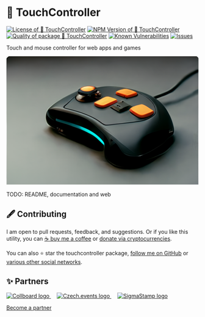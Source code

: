# 🤏 TouchController

<!--Badges-->
<!--⚠️WARNING: This section was generated by https://github.com/hejny/batch-project-editor/blob/main/src/workflows/800-badges/badges.ts so every manual change will be overwritten.-->


[![License of 🤏 TouchController](https://img.shields.io/github/license/hejny/touchcontroller.svg?style=flat)](https://github.com/hejny/touchcontroller/blob/main/LICENSE)
[![NPM Version of 🤏 TouchController](https://badge.fury.io/js/touchcontroller.svg)](https://www.npmjs.com/package/touchcontroller)
[![Quality of package 🤏 TouchController](https://packagequality.com/shield/touchcontroller.svg)](https://packagequality.com/#?package=touchcontroller)
[![Known Vulnerabilities](https://snyk.io/test/github/hejny/touchcontroller/badge.svg)](https://snyk.io/test/github/hejny/touchcontroller)
[![Issues](https://img.shields.io/github/issues/hejny/touchcontroller.svg?style=flat)](https://github.com/hejny/touchcontroller/issues)

<!--/Badges-->

Touch and mouse controller for web apps and games



<!--Wallpaper-->
<!--⚠️WARNING: This section was generated by https://github.com/hejny/batch-project-editor/blob/main/src//workflows/315-ai-generated-wallpaper/4-aiGeneratedWallpaperUseInReadme.ts so every manual change will be overwritten.-->
![Wallpaper of 🤏 TouchController](assets/ai/wallpaper/gallery/394a0000-4d15-4fc7-9573-e354e2e9a6aa-0_0.png)
<!--/Wallpaper-->

TODO: README, documentation and web



<!--Contributing-->
<!--⚠️WARNING: This section was generated by https://github.com/hejny/batch-project-editor/blob/main/src/workflows/810-contributing/contributing.ts so every manual change will be overwritten.-->

## 🖋️ Contributing

I am open to pull requests, feedback, and suggestions. Or if you like this utility, you can [☕ buy me a coffee](https://www.buymeacoffee.com/hejny) or [donate via cryptocurrencies](https://github.com/hejny/hejny/blob/main/documents/crypto.md).

You can also ⭐ star the touchcontroller package, [follow me on GitHub](https://github.com/hejny) or [various other social networks](https://www.pavolhejny.com/contact/).

<!--/Contributing-->


<!--Partners-->
<!--⚠️WARNING: This section was generated by https://github.com/hejny/batch-project-editor/blob/main/src/workflows/820-partners/partners.ts so every manual change will be overwritten.-->

## ✨ Partners


<a href="https://collboard.com/">
  <img src="https://collboard.fra1.cdn.digitaloceanspaces.com/assets/18.12.1/logo-small.png" alt="Collboard logo" width="50"  />
</a>
&nbsp;&nbsp;&nbsp;
<a href="https://czech.events/">
  <img src="https://czech.events/design/logos/czech.events.transparent-logo.png" alt="Czech.events logo" width="50"  />
</a>
&nbsp;&nbsp;&nbsp;
<a href="https://sigmastamp.ml/">
  <img src="https://www.sigmastamp.ml/sigmastamp-logo.white.svg" alt="SigmaStamp logo" width="50"  />
</a>


[Become a partner](https://www.pavolhejny.com/contact/)

<!--/Partners-->